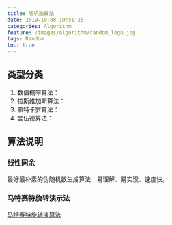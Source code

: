 ```yaml
---
title: 随机数算法
date: 2019-10-08 10:51:25
categories: Algorithm
feature: /images/Algorithm/random_logo.jpg
tags: Random
toc: true
---
```


## 类型分类
1. 数值概率算法：
1. 拉斯维加斯算法：
1. 蒙特卡罗算法：
1. 舍伍德算法：

<!-- More -->

## 算法说明

### 线性同余
最好最朴素的伪随机数生成算法：易理解、易实现、速度快。

### 马特赛特旋转演示法
[马特赛特旋转演算法](https://www.cnblogs.com/shine-lee/p/9516757.html?utm_source=debugrun&utm_medium=referral)

